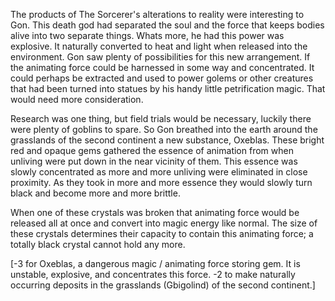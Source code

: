 The products of The Sorcerer's alterations to reality were interesting to Gon. This death god had separated the soul and the force that keeps bodies alive into two separate things. Whats more, he had this power was explosive. It naturally converted to heat and light when released into the environment. Gon saw plenty of possibilities for this new arrangement. If the animating force could be harnessed in some way and concentrated. It could perhaps be extracted and used to power golems or other creatures that had been turned into statues by his handy little petrification magic. That would need more consideration.

Research was one thing, but field trials would be necessary, luckily there were plenty of goblins to spare. So Gon breathed into the earth around the grasslands of the second continent a new substance, Oxeblas. These bright red and opaque gems gathered the essence of animation from when unliving were put down in the near vicinity of them. This essence was slowly concentrated as more and more unliving were eliminated in close proximity. As they took in more and more essence they would slowly turn black and become more and more brittle.

When one of these crystals was broken that animating force would be released all at once and convert into magic energy like normal. The size of these crystals determines their capacity to contain this animating force; a totally black crystal cannot hold any more.

\[-3 for Oxeblas, a dangerous magic / animating force storing gem. It is unstable, explosive, and concentrates this force. -2 to make naturally occurring deposits in the grasslands (Gbigolind) of the second continent.\]